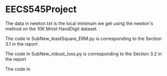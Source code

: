 # EECS545Project
The data in newton.txt is the local minimum we get using the newton's method on the 10K Mnist HandDigit dataset.

The code in SubNew_leastSquare_ERM.py is corresponding to the Section 3.1 in the report

The code in SubNew_robust_loss.py is corresponding to the Section 3.2 in the report

The code in 
